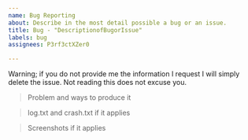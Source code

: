 ```yaml
---
name: Bug Reporting
about: Describe in the most detail possible a bug or an issue.
title: Bug - "DescriptionofBugorIssue"
labels: bug
assignees: P3rf3ctXZer0

---
```


Warning; if you do not provide me the information I request I will simply delete the issue. Not reading this does not excuse you.

> Problem and ways to produce it



> log.txt and crash.txt if it applies



> Screenshots if it applies
